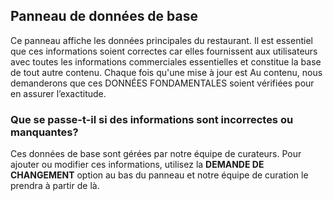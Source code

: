 ## Panneau de données de base


Ce panneau affiche les données principales du restaurant. Il est essentiel que ces informations soient correctes car elles fournissent aux utilisateurs
avec toutes les informations commerciales essentielles et constitue la base de tout autre contenu. Chaque fois qu'une mise à jour est
Au contenu, nous demanderons que ces DONNÉES FONDAMENTALES soient vérifiées pour en assurer l’exactitude.

### Que se passe-t-il si des informations sont incorrectes ou manquantes?


Ces données de base sont gérées par notre équipe de curateurs.
Pour ajouter ou modifier ces informations,
utilisez la **DEMANDE DE CHANGEMENT**
option au bas du panneau et notre équipe de curation le prendra à partir de là.
